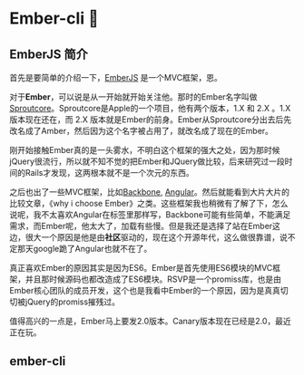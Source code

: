 Ember-cli :kiss:
========

## EmberJS 简介

首先是要简单的介绍一下，[EmberJS](emberjs.com) 是一个MVC框架，恩。

对于**Ember**，可以说是从一开始就开始关注他。那时的Ember名字叫做[Sproutcore](sproutcore)。Sproutcore是Apple的一个项目，他有两个版本，1.X 和 2.X 。1.X 版本现在还在，而 2.X 版本就是Ember的前身。Ember从Sproutcore分出去后先改名成了Amber，然后因为这个名字被占用了，就改名成了现在的Ember。

刚开始接触Ember真的是一头雾水，不明白这个框架的强大之处，因为那时候jQuery很流行，所以就不知不觉的把Ember和JQuery做比较，后来研究过一段时间的Rails才发现，这两根本就不是一个次元的东西。

之后也出了一些MVC框架，比如[Backbone](backbonejs.org), [Angular](angularjs.org)。然后就能看到大片大片的比较文章，《why i choose Ember》之类。这些框架我也稍微有了解了下，怎么说呢，我不太喜欢Angular在标签里那样写，Backbone可能有些简单，不能满足需求，而Ember呢，他太大了，加载有些慢。但是我还是选择了站在Ember这边，很大一个原因是他是由**社区**驱动的，现在这个开源年代，这么做很靠谱，说不定那天google跪了Angular也就不在了。

真正喜欢Ember的原因其实是因为ES6。Ember是首先使用ES6模块的MVC框架，并且那时候源码也都改造成了ES6模块。RSVP是一个promiss库，也是由Ember核心团队的成员开发，这个也是我看中Ember的一个原因，因为是真真切切被jQuery的promiss摧残过。

值得高兴的一点是，Ember马上要发2.0版本。Canary版本现在已经是2.0，最近正在玩。

## ember-cli






